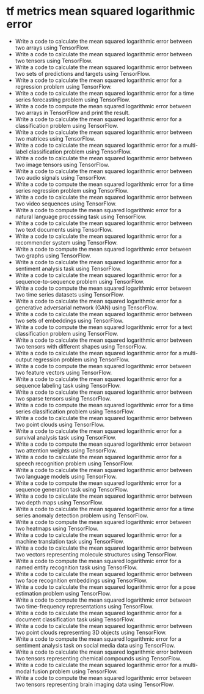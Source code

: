 # tf metrics mean squared logarithmic error

- Write a code to calculate the mean squared logarithmic error between two arrays using TensorFlow.
- Write a code to calculate the mean squared logarithmic error between two tensors using TensorFlow.
- Write a code to calculate the mean squared logarithmic error between two sets of predictions and targets using TensorFlow.
- Write a code to calculate the mean squared logarithmic error for a regression problem using TensorFlow.
- Write a code to calculate the mean squared logarithmic error for a time series forecasting problem using TensorFlow.
- Write a code to compute the mean squared logarithmic error between two arrays in TensorFlow and print the result.
- Write a code to calculate the mean squared logarithmic error for a classification problem using TensorFlow.
- Write a code to calculate the mean squared logarithmic error between two matrices using TensorFlow.
- Write a code to calculate the mean squared logarithmic error for a multi-label classification problem using TensorFlow.
- Write a code to calculate the mean squared logarithmic error between two image tensors using TensorFlow.
- Write a code to calculate the mean squared logarithmic error between two audio signals using TensorFlow.
- Write a code to compute the mean squared logarithmic error for a time series regression problem using TensorFlow.
- Write a code to calculate the mean squared logarithmic error between two video sequences using TensorFlow.
- Write a code to compute the mean squared logarithmic error for a natural language processing task using TensorFlow.
- Write a code to calculate the mean squared logarithmic error between two text documents using TensorFlow.
- Write a code to calculate the mean squared logarithmic error for a recommender system using TensorFlow.
- Write a code to compute the mean squared logarithmic error between two graphs using TensorFlow.
- Write a code to calculate the mean squared logarithmic error for a sentiment analysis task using TensorFlow.
- Write a code to calculate the mean squared logarithmic error for a sequence-to-sequence problem using TensorFlow.
- Write a code to compute the mean squared logarithmic error between two time series datasets using TensorFlow.
- Write a code to calculate the mean squared logarithmic error for a generative adversarial network (GAN) using TensorFlow.
- Write a code to calculate the mean squared logarithmic error between two sets of embeddings using TensorFlow.
- Write a code to compute the mean squared logarithmic error for a text classification problem using TensorFlow.
- Write a code to calculate the mean squared logarithmic error between two tensors with different shapes using TensorFlow.
- Write a code to calculate the mean squared logarithmic error for a multi-output regression problem using TensorFlow.
- Write a code to compute the mean squared logarithmic error between two feature vectors using TensorFlow.
- Write a code to calculate the mean squared logarithmic error for a sequence labeling task using TensorFlow.
- Write a code to calculate the mean squared logarithmic error between two sparse tensors using TensorFlow.
- Write a code to compute the mean squared logarithmic error for a time series classification problem using TensorFlow.
- Write a code to calculate the mean squared logarithmic error between two point clouds using TensorFlow.
- Write a code to calculate the mean squared logarithmic error for a survival analysis task using TensorFlow.
- Write a code to compute the mean squared logarithmic error between two attention weights using TensorFlow.
- Write a code to calculate the mean squared logarithmic error for a speech recognition problem using TensorFlow.
- Write a code to calculate the mean squared logarithmic error between two language models using TensorFlow.
- Write a code to compute the mean squared logarithmic error for a sequence generation task using TensorFlow.
- Write a code to calculate the mean squared logarithmic error between two depth maps using TensorFlow.
- Write a code to calculate the mean squared logarithmic error for a time series anomaly detection problem using TensorFlow.
- Write a code to compute the mean squared logarithmic error between two heatmaps using TensorFlow.
- Write a code to calculate the mean squared logarithmic error for a machine translation task using TensorFlow.
- Write a code to calculate the mean squared logarithmic error between two vectors representing molecule structures using TensorFlow.
- Write a code to compute the mean squared logarithmic error for a named entity recognition task using TensorFlow.
- Write a code to calculate the mean squared logarithmic error between two face recognition embeddings using TensorFlow.
- Write a code to calculate the mean squared logarithmic error for a pose estimation problem using TensorFlow.
- Write a code to compute the mean squared logarithmic error between two time-frequency representations using TensorFlow.
- Write a code to calculate the mean squared logarithmic error for a document classification task using TensorFlow.
- Write a code to calculate the mean squared logarithmic error between two point clouds representing 3D objects using TensorFlow.
- Write a code to compute the mean squared logarithmic error for a sentiment analysis task on social media data using TensorFlow.
- Write a code to calculate the mean squared logarithmic error between two tensors representing chemical compounds using TensorFlow.
- Write a code to calculate the mean squared logarithmic error for a multi-modal fusion problem using TensorFlow.
- Write a code to compute the mean squared logarithmic error between two tensors representing brain imaging data using TensorFlow.